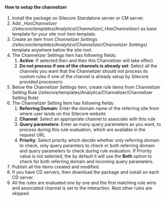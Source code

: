 #### How to setup the channelizer

1. Install the package on Sitecore Standalone server or CM server.
2. Add *_HasChannelizer (/sitecore/templates/Analytica/Channelizer/_HasChannelizer)* as base template for your site root item template.
3. Create an item from *Channelizer Settings (/sitecore/templates/Analytica/Channelizer/Channelizer Settings)* template anywhere below the site root.
4. The Channelizer Settings item has following fields:
   1. **Active**: If selected then and then this Channelizer will take effect
   2. **Do not process if one of the channels is already set**: Select all the channels you want that the Channelizer should not process its custom rules if one of the channel is already setup by Sitecore provided processors.
4. Below the Channelizer Settings item, create rule items from Channelizer Setting Rule (/sitecore/templates/Analytica/Channelizer/Channelizer Setting Rule)
5. The Channelizer Setting Item has following fields:
   1. **Referring Domain**: Enter the domain name of the referring site from where user lands on this Sitecore website
   2. **Channel**: Select an appropriate channel to associate with this rule
   3. **Query parameters**: Enter as many query parameters as you want, to process during this rule evaluation, which are available in the request URL
   4. **Priority**: Select priority which decide whether only referring domain to check, only query paramters to check or both referring domain and query parameters to check during rule evaluation. If Priority value is not selected, the by default it will use the **Both** option to check for both referring domain and incoming query parameters.
6. Publish all the items created and modified.
8. If you have CD servers, then download the package and install on each CD server.
9. All the rules are evaluated one by one and the first matching rule wins and associated channel is set to the interaction. Rest other rules are skipped.